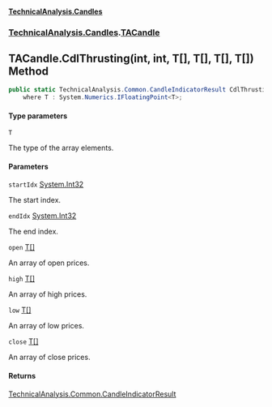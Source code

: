#### [TechnicalAnalysis.Candles](Atypical.TechnicalAnalysis.Candles.md 'Atypical.TechnicalAnalysis.Candles')
### [TechnicalAnalysis.Candles](Atypical.TechnicalAnalysis.Candles.md#TechnicalAnalysis.Candles 'TechnicalAnalysis.Candles').[TACandle](TACandle.md 'TechnicalAnalysis.Candles.TACandle')

## TACandle.CdlThrusting<T>(int, int, T[], T[], T[], T[]) Method

```csharp
public static TechnicalAnalysis.Common.CandleIndicatorResult CdlThrusting<T>(int startIdx, int endIdx, T[] open, T[] high, T[] low, T[] close)
    where T : System.Numerics.IFloatingPoint<T>;
```
#### Type parameters

<a name='TechnicalAnalysis.Candles.TACandle.CdlThrusting_T_(int,int,T[],T[],T[],T[]).T'></a>

`T`

The type of the array elements.
#### Parameters

<a name='TechnicalAnalysis.Candles.TACandle.CdlThrusting_T_(int,int,T[],T[],T[],T[]).startIdx'></a>

`startIdx` [System.Int32](https://docs.microsoft.com/en-us/dotnet/api/System.Int32 'System.Int32')

The start index.

<a name='TechnicalAnalysis.Candles.TACandle.CdlThrusting_T_(int,int,T[],T[],T[],T[]).endIdx'></a>

`endIdx` [System.Int32](https://docs.microsoft.com/en-us/dotnet/api/System.Int32 'System.Int32')

The end index.

<a name='TechnicalAnalysis.Candles.TACandle.CdlThrusting_T_(int,int,T[],T[],T[],T[]).open'></a>

`open` [T](TACandle.CdlThrusting_T_(int,int,T[],T[],T[],T[]).md#TechnicalAnalysis.Candles.TACandle.CdlThrusting_T_(int,int,T[],T[],T[],T[]).T 'TechnicalAnalysis.Candles.TACandle.CdlThrusting<T>(int, int, T[], T[], T[], T[]).T')[[]](https://docs.microsoft.com/en-us/dotnet/api/System.Array 'System.Array')

An array of open prices.

<a name='TechnicalAnalysis.Candles.TACandle.CdlThrusting_T_(int,int,T[],T[],T[],T[]).high'></a>

`high` [T](TACandle.CdlThrusting_T_(int,int,T[],T[],T[],T[]).md#TechnicalAnalysis.Candles.TACandle.CdlThrusting_T_(int,int,T[],T[],T[],T[]).T 'TechnicalAnalysis.Candles.TACandle.CdlThrusting<T>(int, int, T[], T[], T[], T[]).T')[[]](https://docs.microsoft.com/en-us/dotnet/api/System.Array 'System.Array')

An array of high prices.

<a name='TechnicalAnalysis.Candles.TACandle.CdlThrusting_T_(int,int,T[],T[],T[],T[]).low'></a>

`low` [T](TACandle.CdlThrusting_T_(int,int,T[],T[],T[],T[]).md#TechnicalAnalysis.Candles.TACandle.CdlThrusting_T_(int,int,T[],T[],T[],T[]).T 'TechnicalAnalysis.Candles.TACandle.CdlThrusting<T>(int, int, T[], T[], T[], T[]).T')[[]](https://docs.microsoft.com/en-us/dotnet/api/System.Array 'System.Array')

An array of low prices.

<a name='TechnicalAnalysis.Candles.TACandle.CdlThrusting_T_(int,int,T[],T[],T[],T[]).close'></a>

`close` [T](TACandle.CdlThrusting_T_(int,int,T[],T[],T[],T[]).md#TechnicalAnalysis.Candles.TACandle.CdlThrusting_T_(int,int,T[],T[],T[],T[]).T 'TechnicalAnalysis.Candles.TACandle.CdlThrusting<T>(int, int, T[], T[], T[], T[]).T')[[]](https://docs.microsoft.com/en-us/dotnet/api/System.Array 'System.Array')

An array of close prices.

#### Returns
[TechnicalAnalysis.Common.CandleIndicatorResult](https://docs.microsoft.com/en-us/dotnet/api/TechnicalAnalysis.Common.CandleIndicatorResult 'TechnicalAnalysis.Common.CandleIndicatorResult')